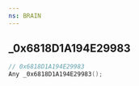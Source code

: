 ```yaml
---
ns: BRAIN
---
```

## _0x6818D1A194E29983

```c
// 0x6818D1A194E29983
Any _0x6818D1A194E29983();
```


